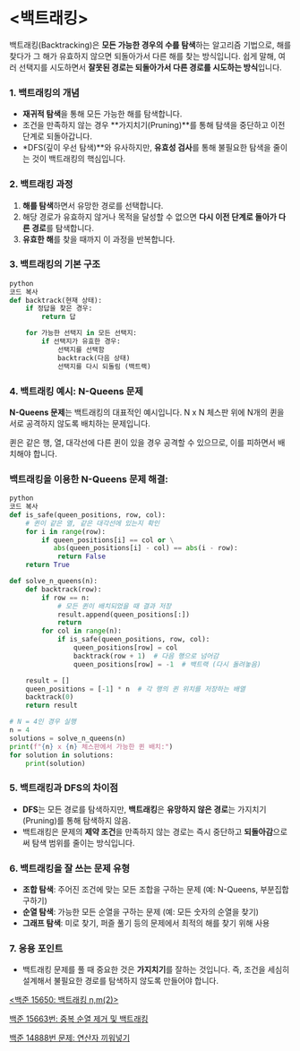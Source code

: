 # <백트래킹>
백트래킹(Backtracking)은 **모든 가능한 경우의 수를 탐색**하는 알고리즘 기법으로, 해를 찾다가 그 해가 유효하지 않으면 되돌아가서 다른 해를 찾는 방식입니다. 쉽게 말해, 여러 선택지를 시도하면서 **잘못된 경로는 되돌아가서 다른 경로를 시도하는 방식**입니다.

### 1. **백트래킹의 개념**

- **재귀적 탐색**을 통해 모든 가능한 해를 탐색합니다.
- 조건을 만족하지 않는 경우 **가지치기(Pruning)**를 통해 탐색을 중단하고 이전 단계로 되돌아갑니다.
- *DFS(깊이 우선 탐색)**와 유사하지만, **유효성 검사**를 통해 불필요한 탐색을 줄이는 것이 백트래킹의 핵심입니다.

### 2. **백트래킹 과정**

1. **해를 탐색**하면서 유망한 경로를 선택합니다.
2. 해당 경로가 유효하지 않거나 목적을 달성할 수 없으면 **다시 이전 단계로 돌아가 다른 경로**를 탐색합니다.
3. **유효한 해**를 찾을 때까지 이 과정을 반복합니다.

### 3. **백트래킹의 기본 구조**

```python
python
코드 복사
def backtrack(현재 상태):
    if 정답을 찾은 경우:
        return 답

    for 가능한 선택지 in 모든 선택지:
        if 선택지가 유효한 경우:
            선택지를 선택함
            backtrack(다음 상태)
            선택지를 다시 되돌림 (백트랙)

```

### 4. **백트래킹 예시: N-Queens 문제**

**N-Queens 문제**는 백트래킹의 대표적인 예시입니다. N x N 체스판 위에 N개의 퀸을 서로 공격하지 않도록 배치하는 문제입니다.

퀸은 같은 행, 열, 대각선에 다른 퀸이 있을 경우 공격할 수 있으므로, 이를 피하면서 배치해야 합니다.

### 백트래킹을 이용한 N-Queens 문제 해결:

```python
python
코드 복사
def is_safe(queen_positions, row, col):
    # 퀸이 같은 열, 같은 대각선에 있는지 확인
    for i in range(row):
        if queen_positions[i] == col or \
           abs(queen_positions[i] - col) == abs(i - row):
            return False
    return True

def solve_n_queens(n):
    def backtrack(row):
        if row == n:
            # 모든 퀸이 배치되었을 때 결과 저장
            result.append(queen_positions[:])
            return
        for col in range(n):
            if is_safe(queen_positions, row, col):
                queen_positions[row] = col
                backtrack(row + 1)  # 다음 행으로 넘어감
                queen_positions[row] = -1  # 백트랙 (다시 돌려놓음)

    result = []
    queen_positions = [-1] * n  # 각 행의 퀸 위치를 저장하는 배열
    backtrack(0)
    return result

# N = 4인 경우 실행
n = 4
solutions = solve_n_queens(n)
print(f"{n} x {n} 체스판에서 가능한 퀸 배치:")
for solution in solutions:
    print(solution)

```

### 5. **백트래킹과 DFS의 차이점**

- **DFS**는 모든 경로를 탐색하지만, **백트래킹**은 **유망하지 않은 경로**는 가지치기(Pruning)를 통해 탐색하지 않음.
- 백트래킹은 문제의 **제약 조건**을 만족하지 않는 경로는 즉시 중단하고 **되돌아감**으로써 탐색 범위를 줄이는 방식입니다.

### 6. **백트래킹을 잘 쓰는 문제 유형**

- **조합 탐색**: 주어진 조건에 맞는 모든 조합을 구하는 문제 (예: N-Queens, 부분집합 구하기)
- **순열 탐색**: 가능한 모든 순열을 구하는 문제 (예: 모든 숫자의 순열을 찾기)
- **그래프 탐색**: 미로 찾기, 퍼즐 풀기 등의 문제에서 최적의 해를 찾기 위해 사용

### 7. **응용 포인트**

- 백트래킹 문제를 풀 때 중요한 것은 **가지치기**를 잘하는 것입니다. 즉, 조건을 세심히 설계해서 불필요한 경로를 탐색하지 않도록 만들어야 합니다.

[<백준 15650: 백트래킹 n,m(2)>](https://www.notion.so/15650-n-m-2-128900cfb74d8022a174ed3f6bcc8cb9?pvs=21)

[백준 15663번: 중복 순열 제거 및 백트래킹](https://www.notion.so/15663-12e900cfb74d80acb17dd739430e9a14?pvs=21)

[백준 14888번 문제: 연산자 끼워넣기](https://www.notion.so/14888-137900cfb74d80209585ec47d768dad7?pvs=21)
